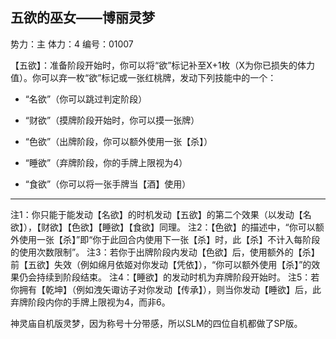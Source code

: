 
五欲的巫女——博丽灵梦
-------------------------
势力：主
体力：4
编号：01007

【五欲】：准备阶段开始时，你可以将“欲”标记补至X+1枚（X为你已损失的体力值）。你可以弃一枚“欲”标记或一张红桃牌，发动下列技能中的一个：

- “名欲”（你可以跳过判定阶段）

- “财欲”（摸牌阶段开始时，你可以摸一张牌）

- “色欲”（出牌阶段，你可以额外使用一张【杀】）

- “睡欲”（弃牌阶段，你的手牌上限视为4）

- “食欲”（你可以将一张手牌当【酒】使用）

---------

注1：你只能于能发动【名欲】的时机发动【五欲】的第二个效果（以发动【名欲】），【财欲】【色欲】【睡欲】【食欲】同理。
注2：【色欲】的描述中，“你可以额外使用一张【杀】”即“你于此回合内使用下一张【杀】时，此【杀】不计入每阶段的使用次数限制”。
注3：若你于出牌阶段内发动【色欲】后，使用额外的【杀】前【五欲】失效（例如绵月依姬对你发动【凭依】），“你可以额外使用【杀】”的效果仍会持续到阶段结束。
注4：【睡欲】的发动时机为弃牌阶段开始时。
注5：若你拥有【乾坤】（例如洩矢诹访子对你发动【传承】），则当你发动【睡欲】后，此弃牌阶段内你的手牌上限视为4，而非6。


神灵庙自机版灵梦，因为称号十分带感，所以SLM的四位自机都做了SP版。
